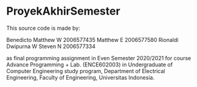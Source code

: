 # ProyekAkhirSemester


This source code is made by:

Benedicto Matthew W 2006577435
Matthew E 2006577580
Rionaldi Dwipurna W
Steven N 2006577334

as final programming assignment in Even Semester 2020/2021 for course Advance Programming + Lab. (ENCE602003) in Undergraduate of Computer Engineering study program, Department of Electrical Engineering, Faculty of Engineering, Universitas Indonesia.
